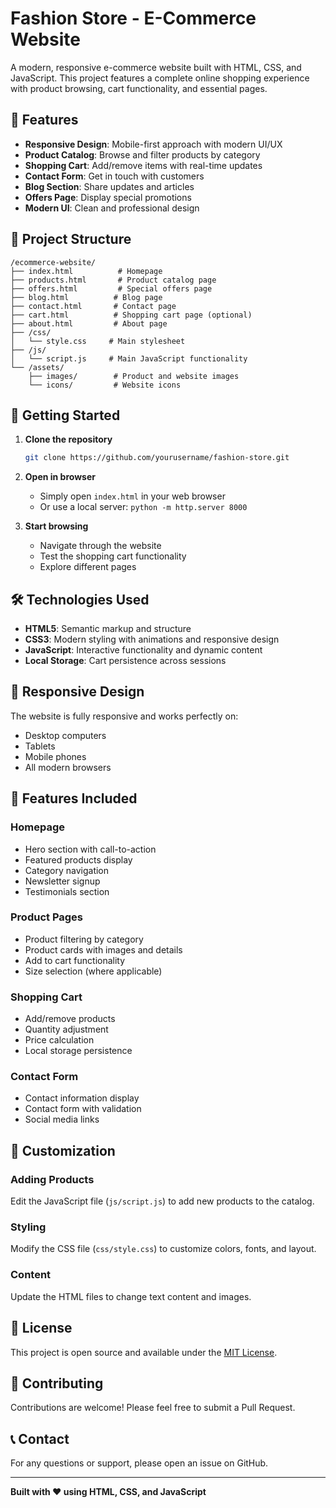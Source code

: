 # Fashion Store - E-Commerce Website

A modern, responsive e-commerce website built with HTML, CSS, and JavaScript. This project features a complete online shopping experience with product browsing, cart functionality, and essential pages.

## 🌟 Features

- **Responsive Design**: Mobile-first approach with modern UI/UX
- **Product Catalog**: Browse and filter products by category
- **Shopping Cart**: Add/remove items with real-time updates
- **Contact Form**: Get in touch with customers
- **Blog Section**: Share updates and articles
- **Offers Page**: Display special promotions
- **Modern UI**: Clean and professional design

## 📁 Project Structure

```
/ecommerce-website/
├── index.html          # Homepage
├── products.html       # Product catalog page
├── offers.html         # Special offers page
├── blog.html          # Blog page
├── contact.html       # Contact page
├── cart.html          # Shopping cart page (optional)
├── about.html         # About page
├── /css/
│   └── style.css     # Main stylesheet
├── /js/
│   └── script.js     # Main JavaScript functionality
└── /assets/
    ├── images/        # Product and website images
    └── icons/         # Website icons
```

## 🚀 Getting Started

1. **Clone the repository**
   ```bash
   git clone https://github.com/yourusername/fashion-store.git
   ```

2. **Open in browser**
   - Simply open `index.html` in your web browser
   - Or use a local server: `python -m http.server 8000`

3. **Start browsing**
   - Navigate through the website
   - Test the shopping cart functionality
   - Explore different pages

## 🛠️ Technologies Used

- **HTML5**: Semantic markup and structure
- **CSS3**: Modern styling with animations and responsive design
- **JavaScript**: Interactive functionality and dynamic content
- **Local Storage**: Cart persistence across sessions

## 📱 Responsive Design

The website is fully responsive and works perfectly on:
- Desktop computers
- Tablets
- Mobile phones
- All modern browsers

## 🎨 Features Included

### Homepage
- Hero section with call-to-action
- Featured products display
- Category navigation
- Newsletter signup
- Testimonials section

### Product Pages
- Product filtering by category
- Product cards with images and details
- Add to cart functionality
- Size selection (where applicable)

### Shopping Cart
- Add/remove products
- Quantity adjustment
- Price calculation
- Local storage persistence

### Contact Form
- Contact information display
- Contact form with validation
- Social media links

## 🔧 Customization

### Adding Products
Edit the JavaScript file (`js/script.js`) to add new products to the catalog.

### Styling
Modify the CSS file (`css/style.css`) to customize colors, fonts, and layout.

### Content
Update the HTML files to change text content and images.

## 📄 License

This project is open source and available under the [MIT License](LICENSE).

## 🤝 Contributing

Contributions are welcome! Please feel free to submit a Pull Request.

## 📞 Contact

For any questions or support, please open an issue on GitHub.

---

**Built with ❤️ using HTML, CSS, and JavaScript**
